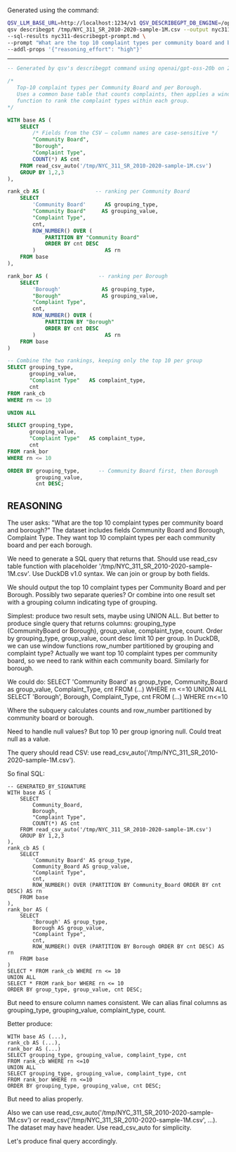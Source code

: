 Generated using the command:
```bash
QSV_LLM_BASE_URL=http://localhost:1234/v1 QSV_DESCRIBEGPT_DB_ENGINE=/opt/homebrew/bin/duckdb \
qsv describegpt /tmp/NYC_311_SR_2010-2020-sample-1M.csv --output nyc311-describegpt-prompt.md \
--sql-results nyc311-describegpt-prompt.md \
--prompt "What are the top 10 complaint types per community board and borough?" \
--addl-props '{"reasoning_effort": "high"}'
```
---
```sql
-- Generated by qsv's describegpt command using openai/gpt-oss-20b on 2025-08-28T04:14:35.169754+00:00

/* 
   Top‑10 complaint types per Community Board and per Borough.
   Uses a common base table that counts complaints, then applies a window
   function to rank the complaint types within each group.  
*/

WITH base AS (
    SELECT 
        /* Fields from the CSV – column names are case‑sensitive */
        "Community Board",
        "Borough",
        "Complaint Type",
        COUNT(*) AS cnt
    FROM read_csv_auto('/tmp/NYC_311_SR_2010-2020-sample-1M.csv')
    GROUP BY 1,2,3
),

rank_cb AS (                -- ranking per Community Board
    SELECT 
        'Community Board'      AS grouping_type,
        "Community Board"     AS grouping_value,
        "Complaint Type",
        cnt,
        ROW_NUMBER() OVER (
            PARTITION BY "Community Board"
            ORDER BY cnt DESC
        )                      AS rn
    FROM base
),

rank_bor AS (                -- ranking per Borough
    SELECT 
        'Borough'             AS grouping_type,
        "Borough"             AS grouping_value,
        "Complaint Type",
        cnt,
        ROW_NUMBER() OVER (
            PARTITION BY "Borough"
            ORDER BY cnt DESC
        )                      AS rn
    FROM base
)

-- Combine the two rankings, keeping only the top 10 per group
SELECT grouping_type,
       grouping_value,
       "Complaint Type"   AS complaint_type,
       cnt
FROM rank_cb
WHERE rn <= 10

UNION ALL

SELECT grouping_type,
       grouping_value,
       "Complaint Type"   AS complaint_type,
       cnt
FROM rank_bor
WHERE rn <= 10

ORDER BY grouping_type,      -- Community Board first, then Borough
         grouping_value,
         cnt DESC;
```

## REASONING

The user asks: "What are the top 10 complaint types per community board and borough?" The dataset includes fields Community Board and Borough, Complaint Type. They want top 10 complaint types per each community board and per each borough.

We need to generate a SQL query that returns that. Should use read_csv table function with placeholder '/tmp/NYC_311_SR_2010-2020-sample-1M.csv'. Use DuckDB v1.0 syntax. We can join or group by both fields.

We should output the top 10 complaint types per Community Board and per Borough. Possibly two separate queries? Or combine into one result set with a grouping column indicating type of grouping.

Simplest: produce two result sets, maybe using UNION ALL. But better to produce single query that returns columns: grouping_type (CommunityBoard or Borough), group_value, complaint_type, count. Order by grouping_type, group_value, count desc limit 10 per group. In DuckDB, we can use window functions row_number partitioned by grouping and complaint type? Actually we want top 10 complaint types per community board, so we need to rank within each community board. Similarly for borough.

We could do: SELECT 'Community Board' as group_type, Community_Board as group_value, Complaint_Type, cnt FROM (...) WHERE rn <=10 UNION ALL SELECT 'Borough', Borough, Complaint_Type, cnt FROM (...) WHERE rn<=10

Where the subquery calculates counts and row_number partitioned by community board or borough.

Need to handle null values? But top 10 per group ignoring null. Could treat null as a value.

The query should read CSV: use read_csv_auto('/tmp/NYC_311_SR_2010-2020-sample-1M.csv').

So final SQL:

```
-- GENERATED_BY_SIGNATURE
WITH base AS (
    SELECT 
        Community_Board,
        Borough,
        "Complaint Type",
        COUNT(*) AS cnt
    FROM read_csv_auto('/tmp/NYC_311_SR_2010-2020-sample-1M.csv')
    GROUP BY 1,2,3
),
rank_cb AS (
    SELECT
        'Community Board' AS group_type,
        Community_Board AS group_value,
        "Complaint Type",
        cnt,
        ROW_NUMBER() OVER (PARTITION BY Community_Board ORDER BY cnt DESC) AS rn
    FROM base
),
rank_bor AS (
    SELECT
        'Borough' AS group_type,
        Borough AS group_value,
        "Complaint Type",
        cnt,
        ROW_NUMBER() OVER (PARTITION BY Borough ORDER BY cnt DESC) AS rn
    FROM base
)
SELECT * FROM rank_cb WHERE rn <= 10
UNION ALL
SELECT * FROM rank_bor WHERE rn <= 10
ORDER BY group_type, group_value, cnt DESC;
```

But need to ensure column names consistent. We can alias final columns as grouping_type, grouping_value, complaint_type, count.

Better produce:

```
WITH base AS (...),
rank_cb AS (...),
rank_bor AS (...)
SELECT grouping_type, grouping_value, complaint_type, cnt
FROM rank_cb WHERE rn <=10
UNION ALL
SELECT grouping_type, grouping_value, complaint_type, cnt
FROM rank_bor WHERE rn <=10
ORDER BY grouping_type, grouping_value, cnt DESC;
```

But need to alias properly.

Also we can use read_csv_auto('/tmp/NYC_311_SR_2010-2020-sample-1M.csv') or read_csv('/tmp/NYC_311_SR_2010-2020-sample-1M.csv', ...). The dataset may have header. Use read_csv_auto for simplicity.

Let's produce final query accordingly.




